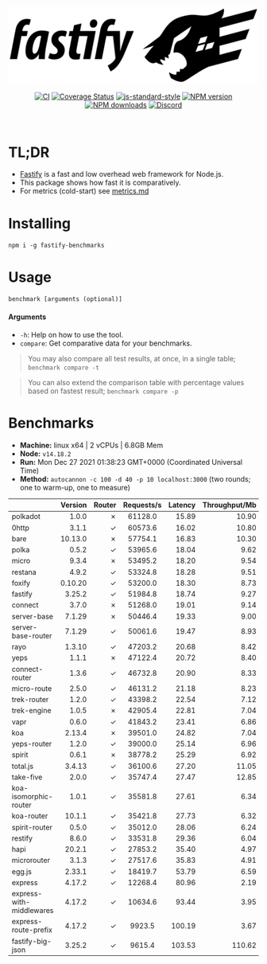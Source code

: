 <div align="center">
  <img src="https://github.com/fastify/graphics/raw/HEAD/fastify-landscape-outlined.svg" width="650" height="auto"/>
</div>

<div align="center">

[![CI](https://github.com/fastify/fastify/workflows/ci/badge.svg)](https://github.com/fastify/fastify/actions/workflows/ci.yml)
[![Coverage Status](https://coveralls.io/repos/github/fastify/fastify/badge.svg?branch=master)](https://coveralls.io/github/fastify/fastify?branch=master)
[![js-standard-style](https://img.shields.io/badge/code%20style-standard-brightgreen.svg?style=flat)](http://standardjs.com/)
[![NPM version](https://img.shields.io/npm/v/fastify.svg?style=flat)](https://www.npmjs.com/package/fastify)
[![NPM downloads](https://img.shields.io/npm/dm/fastify.svg?style=flat)](https://www.npmjs.com/package/fastify) [![Discord](https://img.shields.io/discord/725613461949906985)](https://discord.gg/fastify)

</div>
<br />

# TL;DR

* [Fastify](https://github.com/fastify/fastify) is a fast and low overhead web framework for Node.js.
* This package shows how fast it is comparatively.
* For metrics (cold-start) see [metrics.md](./METRICS.md)

# Installing

```
npm i -g fastify-benchmarks
```

# Usage

```
benchmark [arguments (optional)]
```

#### Arguments

* `-h`: Help on how to use the tool.
* `compare`: Get comparative data for your benchmarks.

> You may also compare all test results, at once, in a single table; `benchmark compare -t`

> You can also extend the comparison table with percentage values based on fastest result; `benchmark compare -p`
# Benchmarks

* __Machine:__ linux x64 | 2 vCPUs | 6.8GB Mem
* __Node:__ `v14.18.2`
* __Run:__ Mon Dec 27 2021 01:38:23 GMT+0000 (Coordinated Universal Time)
* __Method:__ `autocannon -c 100 -d 40 -p 10 localhost:3000` (two rounds; one to warm-up, one to measure)

|                          | Version | Router | Requests/s | Latency | Throughput/Mb |
| :--                      | --:     | --:    | :-:        | --:     | --:           |
| polkadot                 | 1.0.0   | ✗      | 61128.0    | 15.89   | 10.90         |
| 0http                    | 3.1.1   | ✓      | 60573.6    | 16.02   | 10.80         |
| bare                     | 10.13.0 | ✗      | 57754.1    | 16.83   | 10.30         |
| polka                    | 0.5.2   | ✓      | 53965.6    | 18.04   | 9.62          |
| micro                    | 9.3.4   | ✗      | 53495.2    | 18.20   | 9.54          |
| restana                  | 4.9.2   | ✓      | 53324.8    | 18.28   | 9.51          |
| foxify                   | 0.10.20 | ✓      | 53200.0    | 18.30   | 8.73          |
| fastify                  | 3.25.2  | ✓      | 51984.8    | 18.74   | 9.27          |
| connect                  | 3.7.0   | ✗      | 51268.0    | 19.01   | 9.14          |
| server-base              | 7.1.29  | ✗      | 50446.4    | 19.33   | 9.00          |
| server-base-router       | 7.1.29  | ✓      | 50061.6    | 19.47   | 8.93          |
| rayo                     | 1.3.10  | ✓      | 47203.2    | 20.68   | 8.42          |
| yeps                     | 1.1.1   | ✗      | 47122.4    | 20.72   | 8.40          |
| connect-router           | 1.3.6   | ✓      | 46732.8    | 20.90   | 8.33          |
| micro-route              | 2.5.0   | ✓      | 46131.2    | 21.18   | 8.23          |
| trek-router              | 1.2.0   | ✓      | 43398.2    | 22.54   | 7.12          |
| trek-engine              | 1.0.5   | ✗      | 42905.4    | 22.81   | 7.04          |
| vapr                     | 0.6.0   | ✓      | 41843.2    | 23.41   | 6.86          |
| koa                      | 2.13.4  | ✗      | 39501.0    | 24.82   | 7.04          |
| yeps-router              | 1.2.0   | ✓      | 39000.0    | 25.14   | 6.96          |
| spirit                   | 0.6.1   | ✗      | 38778.2    | 25.29   | 6.92          |
| total.js                 | 3.4.13  | ✓      | 36100.6    | 27.20   | 11.05         |
| take-five                | 2.0.0   | ✓      | 35747.4    | 27.47   | 12.85         |
| koa-isomorphic-router    | 1.0.1   | ✓      | 35581.8    | 27.61   | 6.34          |
| koa-router               | 10.1.1  | ✓      | 35421.8    | 27.73   | 6.32          |
| spirit-router            | 0.5.0   | ✓      | 35012.0    | 28.06   | 6.24          |
| restify                  | 8.6.0   | ✓      | 33531.8    | 29.36   | 6.04          |
| hapi                     | 20.2.1  | ✓      | 27853.2    | 35.40   | 4.97          |
| microrouter              | 3.1.3   | ✓      | 27517.6    | 35.83   | 4.91          |
| egg.js                   | 2.33.1  | ✓      | 18419.7    | 53.79   | 6.59          |
| express                  | 4.17.2  | ✓      | 12268.4    | 80.96   | 2.19          |
| express-with-middlewares | 4.17.2  | ✓      | 10634.6    | 93.44   | 3.95          |
| express-route-prefix     | 4.17.2  | ✓      | 9923.5     | 100.19  | 3.67          |
| fastify-big-json         | 3.25.2  | ✓      | 9615.4     | 103.53  | 110.62        |
